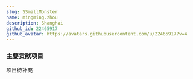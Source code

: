 ```yaml
---
slug: SSmallMonster
name: mingming.zhou
description: Shanghai
github_id: 22465917
github_avatar: https://avatars.githubusercontent.com/u/22465917?v=4
---
```


### 主要贡献项目

项目待补充
